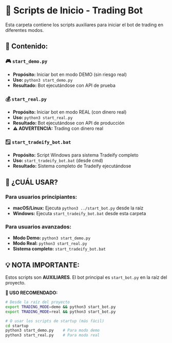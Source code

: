 # 🚀 Scripts de Inicio - Trading Bot

Esta carpeta contiene los scripts auxiliares para iniciar el bot de trading en diferentes modos.

## 📁 Contenido:

### **🎮 `start_demo.py`**
- **Propósito:** Iniciar bot en modo DEMO (sin riesgo real)
- **Uso:** `python3 start_demo.py`
- **Resultado:** Bot ejecutándose con API de prueba

### **💰 `start_real.py`**
- **Propósito:** Iniciar bot en modo REAL (con dinero real)
- **Uso:** `python3 start_real.py`
- **Resultado:** Bot ejecutándose con API de producción
- **⚠️ ADVERTENCIA:** Trading con dinero real

### **🪟 `start_tradeify_bot.bat`**
- **Propósito:** Script Windows para sistema Tradeify completo
- **Uso:** `start_tradeify_bot.bat` (desde cmd)
- **Resultado:** Sistema completo de Tradeify ejecutándose

## 🎯 **¿CUÁL USAR?**

### **Para usuarios principiantes:**
- **macOS/Linux:** Ejecuta `python3 ../start_bot.py` desde la raíz
- **Windows:** Ejecuta `start_tradeify_bot.bat` desde esta carpeta

### **Para usuarios avanzados:**
- **Modo Demo:** `python3 start_demo.py`
- **Modo Real:** `python3 start_real.py`
- **Sistema completo:** `start_tradeify_bot.bat`

## 💡 **NOTA IMPORTANTE:**

Estos scripts son **AUXILIARES**. El bot principal es `start_bot.py` en la raíz del proyecto.

**🚀 USO RECOMENDADO:**
```bash
# Desde la raíz del proyecto
export TRADING_MODE=demo && python3 start_bot.py
export TRADING_MODE=real && python3 start_bot.py

# O usar los scripts de startup (más fácil)
cd startup
python3 start_demo.py    # Para modo demo
python3 start_real.py    # Para modo real
```
